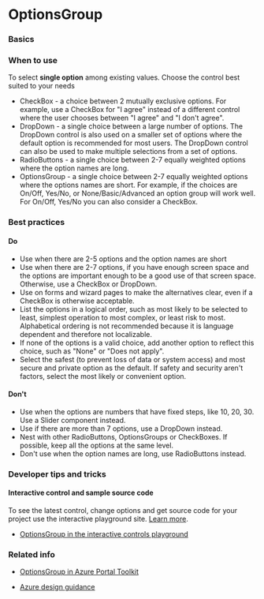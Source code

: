 ﻿# OptionsGroup

 
<a name="basics"></a>
### Basics


<!-- TODO get an IMAGE to embed here -->

<!-- TODO get an SAMPLE CODE to embed here -->

 
<a name="when-to-use"></a>
### When to use
To select **single option** among existing values.  Choose the control best suited to your needs
* CheckBox - a choice between 2 mutually exclusive options.  For example, use a CheckBox for "I agree" instead of a different control where the user chooses between "I agree" and "I don't agree".
* DropDown - a single choice between a large number of options.  The DropDown control is also used on a smaller set of options where the default option is recommended for most users.  The DropDown control can also be used to make multiple selections from a set of options.
* RadioButtons - a single choice between 2-7 equally weighted options where the option names are long.   
* OptionsGroup - a single choice between 2-7 equally weighted options where the options names are short.  For example, if the choices are On/Off, Yes/No, or None/Basic/Advanced an option group will work well.  For  On/Off, Yes/No you can also consider a CheckBox.



 
<a name="best-practices"></a>
### Best practices

<a name="best-practices-do"></a>
#### Do

* Use when there are 2-5 options and the option names are short
* Use when there are 2-7 options, if you have enough screen space and the options are important enough to be a good use of that screen space. Otherwise, use a CheckBox or DropDown.
* Use on forms and wizard pages to make the alternatives clear, even if a CheckBox is otherwise acceptable.
* List the options in a logical order, such as most likely to be selected to least, simplest operation to most complex, or least risk to most. Alphabetical ordering is not recommended because it is language dependent and therefore not localizable.
* If none of the options is a valid choice, add another option to reflect this choice, such as "None" or "Does not apply".
* Select the safest (to prevent loss of data or system access) and most secure and private option as the default. If safety and security aren't factors, select the most likely or convenient option.

<a name="best-practices-don-t"></a>
#### Don&#39;t
* Use when the options are numbers that have fixed steps, like 10, 20, 30. Use a Slider component instead.
* Use if there are more than 7 options, use a DropDown instead.
* Nest with other RadioButtons, OptionsGroups or CheckBoxes. If possible, keep all the options at the same level.
* Don't use when the option names are long, use RadioButtons instead.




 
<a name="developer-tips-and-tricks"></a>
### Developer tips and tricks



<a name="developer-tips-and-tricks-interactive-control-and-sample-source-code"></a>
#### Interactive control and sample source code
To see the latest control, change options and get source code for your project use the interactive playground site.  [Learn more](./top-extensions-controls-playground.md).

*  <a href="https://ms.portal.azure.com/?Microsoft_Azure_Playground=true#blade/Microsoft_Azure_Playground/ControlsIndexBlade/OptionsGroup_create_Playground" target="_blank">OptionsGroup in the interactive controls playground</a>

 


 
<a name="related-info"></a>
### Related info

* <a href="https://www.figma.com/file/Bwn8rmUOYtnPRwA3JoQTBn/Azure-Portal-Toolkit?node-id=3410%3A7652" target="_blank">OptionsGroup in Azure Portal Toolkit</a>

* [Azure design guidance](http://aka.ms/portalfx/design)


